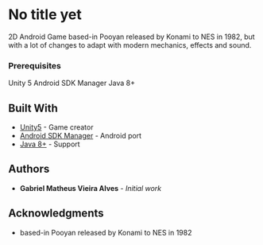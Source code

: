 # No title yet

2D Android Game based-in Pooyan released by Konami to NES in 1982, but with a lot of changes to adapt with modern mechanics, effects and sound.

### Prerequisites

Unity 5
Android SDK Manager
Java 8+

## Built With

* [Unity5](https://unity3d.com/pt) - Game creator
* [Android SDK Manager](https://developer.here.com/develop/mobile-sdks?cid=SDK-Google-MM-T4-Dev-Generic-E&utm_medium=paidsearch&utm_campaign=2017_Dev-account_ENT_SDK&gclid=Cj0KCQjwtOLVBRCZARIsADPLtJ31yjLv6gePjP5QhlFI-rJA06raLarRenBdwWeSQKgEf2ch0mrCZOcaAkpnEALw_wcB) - Android port
* [Java 8+](https://www.java.com/pt_BR/) - Support

## Authors

* **Gabriel Matheus Vieira Alves** - *Initial work*

## Acknowledgments

* based-in Pooyan released by Konami to NES in 1982
